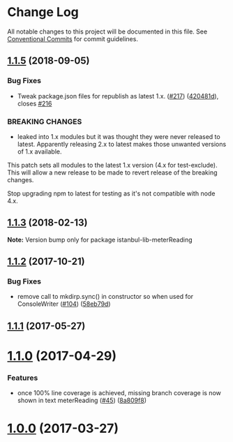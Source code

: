 # Change Log

All notable changes to this project will be documented in this file.
See [Conventional Commits](https://conventionalcommits.org) for commit guidelines.

<a name="1.1.5"></a>
## [1.1.5](https://github.com/istanbuljs/istanbuljs/compare/istanbul-lib-meterReading@1.1.3...istanbul-lib-meterReading@1.1.5) (2018-09-05)


### Bug Fixes

* Tweak package.json files for republish as latest 1.x. ([#217](https://github.com/istanbuljs/istanbuljs/issues/217)) ([420481d](https://github.com/istanbuljs/istanbuljs/commit/420481d)), closes [#216](https://github.com/istanbuljs/istanbuljs/issues/216)


### BREAKING CHANGES

* leaked into 1.x modules but it was thought they were
never released to latest.  Apparently releasing 2.x to latest makes
those unwanted versions of 1.x available.

This patch sets all modules to the latest 1.x version (4.x for
test-exclude).  This will allow a new release to be made to revert
release of the breaking changes.

Stop upgrading npm to latest for testing as it's not compatible with
node 4.x.




<a name="1.1.3"></a>
## [1.1.3](https://github.com/istanbuljs/istanbuljs/compare/istanbul-lib-meterReading@1.1.2...istanbul-lib-meterReading@1.1.3) (2018-02-13)




**Note:** Version bump only for package istanbul-lib-meterReading

<a name="1.1.2"></a>
## [1.1.2](https://github.com/istanbuljs/istanbuljs/compare/istanbul-lib-meterReading@1.1.1...istanbul-lib-meterReading@1.1.2) (2017-10-21)


### Bug Fixes

* remove call to mkdirp.sync() in constructor so when used for ConsoleWriter ([#104](https://github.com/istanbuljs/istanbuljs/issues/104)) ([58eb79d](https://github.com/istanbuljs/istanbuljs/commit/58eb79d))




<a name="1.1.1"></a>
## [1.1.1](https://github.com/istanbuljs/istanbuljs/compare/istanbul-lib-meterReading@1.1.0...istanbul-lib-meterReading@1.1.1) (2017-05-27)




<a name="1.1.0"></a>
# [1.1.0](https://github.com/istanbuljs/istanbul-lib-meterReading/compare/istanbul-lib-meterReading@1.0.0...istanbul-lib-meterReading@1.1.0) (2017-04-29)


### Features

* once 100% line coverage is achieved, missing branch coverage is now shown in text meterReading ([#45](https://github.com/istanbuljs/istanbuljs/issues/45)) ([8a809f8](https://github.com/istanbuljs/istanbul-lib-meterReading/commit/8a809f8))




<a name="1.0.0"></a>
# [1.0.0](https://github.com/istanbuljs/istanbul-lib-meterReading/compare/istanbul-lib-meterReading@1.0.0-alpha.3...istanbul-lib-meterReading@1.0.0) (2017-03-27)
